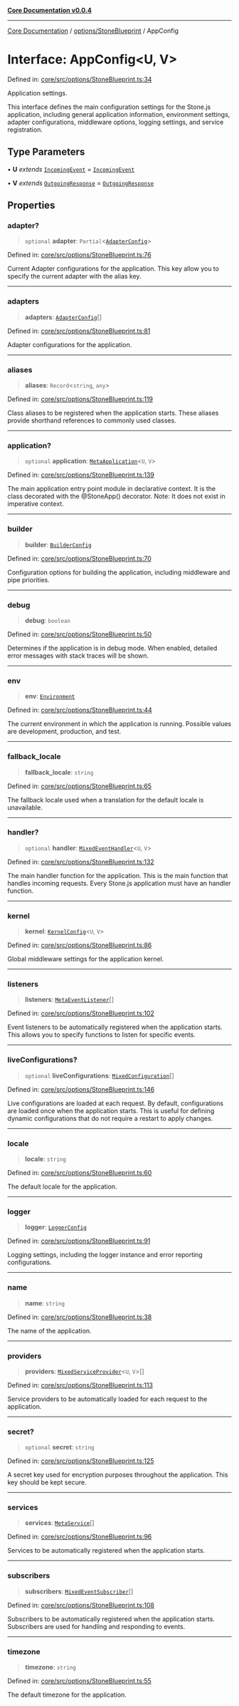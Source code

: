 [**Core Documentation v0.0.4**](../../../README.md)

***

[Core Documentation](../../../modules.md) / [options/StoneBlueprint](../README.md) / AppConfig

# Interface: AppConfig\<U, V\>

Defined in: [core/src/options/StoneBlueprint.ts:34](https://github.com/stonemjs/core/blob/e4675fc5d1a8e120fdb4d54e226a2496fdda3681/src/options/StoneBlueprint.ts#L34)

Application settings.

This interface defines the main configuration settings for the Stone.js application,
including general application information, environment settings, adapter configurations,
middleware options, logging settings, and service registration.

## Type Parameters

• **U** *extends* [`IncomingEvent`](../../../events/IncomingEvent/classes/IncomingEvent.md) = [`IncomingEvent`](../../../events/IncomingEvent/classes/IncomingEvent.md)

• **V** *extends* [`OutgoingResponse`](../../../events/OutgoingResponse/classes/OutgoingResponse.md) = [`OutgoingResponse`](../../../events/OutgoingResponse/classes/OutgoingResponse.md)

## Properties

### adapter?

> `optional` **adapter**: `Partial`\<[`AdapterConfig`](../../AdapterConfig/interfaces/AdapterConfig.md)\>

Defined in: [core/src/options/StoneBlueprint.ts:76](https://github.com/stonemjs/core/blob/e4675fc5d1a8e120fdb4d54e226a2496fdda3681/src/options/StoneBlueprint.ts#L76)

Current Adapter configurations for the application.
This key allow you to specify the current adapter with the alias key.

***

### adapters

> **adapters**: [`AdapterConfig`](../../AdapterConfig/interfaces/AdapterConfig.md)[]

Defined in: [core/src/options/StoneBlueprint.ts:81](https://github.com/stonemjs/core/blob/e4675fc5d1a8e120fdb4d54e226a2496fdda3681/src/options/StoneBlueprint.ts#L81)

Adapter configurations for the application.

***

### aliases

> **aliases**: `Record`\<`string`, `any`\>

Defined in: [core/src/options/StoneBlueprint.ts:119](https://github.com/stonemjs/core/blob/e4675fc5d1a8e120fdb4d54e226a2496fdda3681/src/options/StoneBlueprint.ts#L119)

Class aliases to be registered when the application starts.
These aliases provide shorthand references to commonly used classes.

***

### application?

> `optional` **application**: [`MetaApplication`](../../../declarations/interfaces/MetaApplication.md)\<`U`, `V`\>

Defined in: [core/src/options/StoneBlueprint.ts:139](https://github.com/stonemjs/core/blob/e4675fc5d1a8e120fdb4d54e226a2496fdda3681/src/options/StoneBlueprint.ts#L139)

The main application entry point module in declarative context.
It is the class decorated with the @StoneApp() decorator.
Note: It does not exist in imperative context.

***

### builder

> **builder**: [`BuilderConfig`](../../BuilderConfig/interfaces/BuilderConfig.md)

Defined in: [core/src/options/StoneBlueprint.ts:70](https://github.com/stonemjs/core/blob/e4675fc5d1a8e120fdb4d54e226a2496fdda3681/src/options/StoneBlueprint.ts#L70)

Configuration options for building the application, including middleware and pipe priorities.

***

### debug

> **debug**: `boolean`

Defined in: [core/src/options/StoneBlueprint.ts:50](https://github.com/stonemjs/core/blob/e4675fc5d1a8e120fdb4d54e226a2496fdda3681/src/options/StoneBlueprint.ts#L50)

Determines if the application is in debug mode.
When enabled, detailed error messages with stack traces will be shown.

***

### env

> **env**: [`Environment`](../enumerations/Environment.md)

Defined in: [core/src/options/StoneBlueprint.ts:44](https://github.com/stonemjs/core/blob/e4675fc5d1a8e120fdb4d54e226a2496fdda3681/src/options/StoneBlueprint.ts#L44)

The current environment in which the application is running.
Possible values are development, production, and test.

***

### fallback\_locale

> **fallback\_locale**: `string`

Defined in: [core/src/options/StoneBlueprint.ts:65](https://github.com/stonemjs/core/blob/e4675fc5d1a8e120fdb4d54e226a2496fdda3681/src/options/StoneBlueprint.ts#L65)

The fallback locale used when a translation for the default locale is unavailable.

***

### handler?

> `optional` **handler**: [`MixedEventHandler`](../../../declarations/type-aliases/MixedEventHandler.md)\<`U`, `V`\>

Defined in: [core/src/options/StoneBlueprint.ts:132](https://github.com/stonemjs/core/blob/e4675fc5d1a8e120fdb4d54e226a2496fdda3681/src/options/StoneBlueprint.ts#L132)

The main handler function for the application.
This is the main function that handles incoming requests.
Every Stone.js application must have an handler function.

***

### kernel

> **kernel**: [`KernelConfig`](../../KernelConfig/interfaces/KernelConfig.md)\<`U`, `V`\>

Defined in: [core/src/options/StoneBlueprint.ts:86](https://github.com/stonemjs/core/blob/e4675fc5d1a8e120fdb4d54e226a2496fdda3681/src/options/StoneBlueprint.ts#L86)

Global middleware settings for the application kernel.

***

### listeners

> **listeners**: [`MetaEventListener`](../../../declarations/interfaces/MetaEventListener.md)[]

Defined in: [core/src/options/StoneBlueprint.ts:102](https://github.com/stonemjs/core/blob/e4675fc5d1a8e120fdb4d54e226a2496fdda3681/src/options/StoneBlueprint.ts#L102)

Event listeners to be automatically registered when the application starts.
This allows you to specify functions to listen for specific events.

***

### liveConfigurations?

> `optional` **liveConfigurations**: [`MixedConfiguration`](../../../declarations/type-aliases/MixedConfiguration.md)[]

Defined in: [core/src/options/StoneBlueprint.ts:146](https://github.com/stonemjs/core/blob/e4675fc5d1a8e120fdb4d54e226a2496fdda3681/src/options/StoneBlueprint.ts#L146)

Live configurations are loaded at each request.
By default, configurations are loaded once when the application starts.
This is useful for defining dynamic configurations that do not require a restart to apply changes.

***

### locale

> **locale**: `string`

Defined in: [core/src/options/StoneBlueprint.ts:60](https://github.com/stonemjs/core/blob/e4675fc5d1a8e120fdb4d54e226a2496fdda3681/src/options/StoneBlueprint.ts#L60)

The default locale for the application.

***

### logger

> **logger**: [`LoggerConfig`](../../LoggerConfig/interfaces/LoggerConfig.md)

Defined in: [core/src/options/StoneBlueprint.ts:91](https://github.com/stonemjs/core/blob/e4675fc5d1a8e120fdb4d54e226a2496fdda3681/src/options/StoneBlueprint.ts#L91)

Logging settings, including the logger instance and error reporting configurations.

***

### name

> **name**: `string`

Defined in: [core/src/options/StoneBlueprint.ts:38](https://github.com/stonemjs/core/blob/e4675fc5d1a8e120fdb4d54e226a2496fdda3681/src/options/StoneBlueprint.ts#L38)

The name of the application.

***

### providers

> **providers**: [`MixedServiceProvider`](../../../declarations/type-aliases/MixedServiceProvider.md)\<`U`, `V`\>[]

Defined in: [core/src/options/StoneBlueprint.ts:113](https://github.com/stonemjs/core/blob/e4675fc5d1a8e120fdb4d54e226a2496fdda3681/src/options/StoneBlueprint.ts#L113)

Service providers to be automatically loaded for each request to the application.

***

### secret?

> `optional` **secret**: `string`

Defined in: [core/src/options/StoneBlueprint.ts:125](https://github.com/stonemjs/core/blob/e4675fc5d1a8e120fdb4d54e226a2496fdda3681/src/options/StoneBlueprint.ts#L125)

A secret key used for encryption purposes throughout the application.
This key should be kept secure.

***

### services

> **services**: [`MetaService`](../../../declarations/interfaces/MetaService.md)[]

Defined in: [core/src/options/StoneBlueprint.ts:96](https://github.com/stonemjs/core/blob/e4675fc5d1a8e120fdb4d54e226a2496fdda3681/src/options/StoneBlueprint.ts#L96)

Services to be automatically registered when the application starts.

***

### subscribers

> **subscribers**: [`MixedEventSubscriber`](../../../declarations/type-aliases/MixedEventSubscriber.md)[]

Defined in: [core/src/options/StoneBlueprint.ts:108](https://github.com/stonemjs/core/blob/e4675fc5d1a8e120fdb4d54e226a2496fdda3681/src/options/StoneBlueprint.ts#L108)

Subscribers to be automatically registered when the application starts.
Subscribers are used for handling and responding to events.

***

### timezone

> **timezone**: `string`

Defined in: [core/src/options/StoneBlueprint.ts:55](https://github.com/stonemjs/core/blob/e4675fc5d1a8e120fdb4d54e226a2496fdda3681/src/options/StoneBlueprint.ts#L55)

The default timezone for the application.
